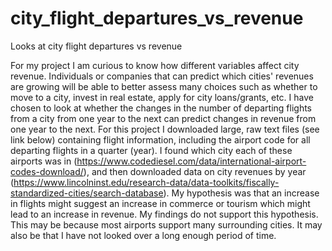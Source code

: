 # city_flight_departures_vs_revenue
Looks at city flight departures vs revenue

For my project I am curious to know how different variables affect city revenue. Individuals or companies that can predict which cities' revenues are growing will be able to better assess many choices such as whether to move to a city, invest in real estate, apply for city loans/grants, etc. I have chosen to look at whether the changes in the number of departing flights from a city from one year to the next can predict changes in revenue from one year to the next. For this project I downloaded large, raw text files (see link below) containing flight information, including the airport code for all departing flights in a quarter (year). I found which city each of these airports was in (https://www.codediesel.com/data/international-airport-codes-download/), and then downloaded data on city revenues by year (https://www.lincolninst.edu/research-data/data-toolkits/fiscally-standardized-cities/search-database). My hypothesis was that an increase in flights might suggest an increase in commerce or tourism which might lead to an increase in revenue. My findings do not support this hypothesis. This may be because most airports support many surrounding cities. It may also be that I have not looked over a long enough period of time.
